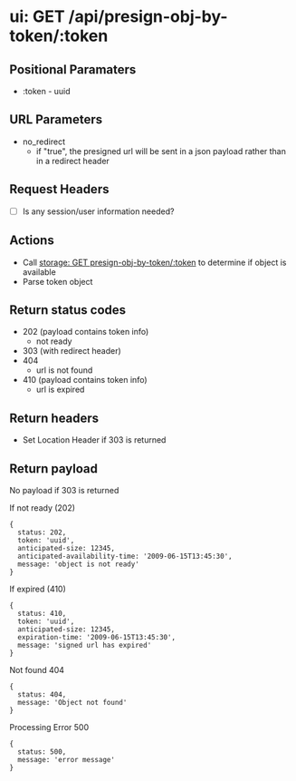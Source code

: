 # ui: GET /api/presign-obj-by-token/:token

## Positional Paramaters
- :token - uuid

## URL Parameters

- no_redirect
  - if "true", the presigned url will be sent in a json payload rather than in a redirect header

## Request Headers

- [ ] Is any session/user information needed?

## Actions

- Call [storage: GET presign-obj-by-token/:token](../storage/presign-obj-by-token.md) to determine if object is available
- Parse token object

## Return status codes
- 202 (payload contains token info)
  - not ready
- 303 (with redirect header)
- 404
  - url is not found
- 410 (payload contains token info)
  - url is expired

## Return headers
- Set Location Header if 303 is returned

## Return payload
No payload if 303 is returned

If not ready (202)
```
{
  status: 202,
  token: 'uuid',
  anticipated-size: 12345,
  anticipated-availability-time: '2009-06-15T13:45:30',
  message: 'object is not ready'
}
```

If expired (410)
```
{
  status: 410,
  token: 'uuid',
  anticipated-size: 12345,
  expiration-time: '2009-06-15T13:45:30',
  message: 'signed url has expired'
}
```

Not found 404
```
{
  status: 404,
  message: 'Object not found'
}
```

Processing Error 500
```
{
  status: 500,
  message: 'error message'
}
```
